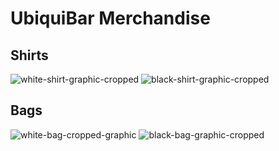 # UbiquiBar Merchandise 

## Shirts
![white-shirt-graphic-cropped](https://github.com/ubiquity/ubiquibar/assets/4975670/8aab6932-23cd-490e-87ad-8df242b54221)
![black-shirt-graphic-cropped](https://github.com/ubiquity/ubiquibar/assets/4975670/e3bbed26-5f14-4f0d-a4fe-a40431641a5a)

## Bags
![white-bag-cropped-graphic](https://github.com/ubiquity/ubiquibar/assets/4975670/a5f137a9-5bb7-4d69-b6a0-9966979e1e80)
![black-bag-graphic-cropped](https://github.com/ubiquity/ubiquibar/assets/4975670/4868f1c7-b5bb-4733-9f49-a92a36f94c2a)
